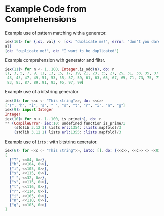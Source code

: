# Example Code from Comprehensions

Example use of pattern matching with a generator. 
```elixir
iex(16)> for {:ok, val} <- [ok: "duplicate me!", error: "don't you dare", ok: "I want to be duplicated"], do: {:ok, v
al}
[ok: "duplicate me!", ok: "I want to be duplicated"]
```
Example comprehension with generator and filter.
```elixir
iex(11)> for n <- 1..100, Integer.is_odd(n), do: n
[1, 3, 5, 7, 9, 11, 13, 15, 17, 19, 21, 23, 25, 27, 29, 31, 33, 35, 37, 39, 41,
 43, 45, 47, 49, 51, 53, 55, 57, 59, 61, 63, 65, 67, 69, 71, 73, 75, 77, 79, 81,
 83, 85, 87, 89, 91, 93, 95, 97, 99]
```
Example use of a bitstring generator
```elixir
iex(8)> for <<c <- "This string">>, do: <<c>>
["T", "h", "i", "s", " ", "s", "t", "r", "i", "n", "g"]
iex(9)> import Integer
Integer
iex(10)> for n <- 1..100, is_prime(n), do: n
** (CompileError) iex:10: undefined function is_prime/1
    (stdlib 3.12.1) lists.erl:1354: :lists.mapfoldl/3
    (stdlib 3.12.1) lists.erl:1355: :lists.mapfoldl/3
```
Example use of `into:` with bitstring generator.
```elixir
iex(6)> for <<c <- "This string">>, into: [], do: {<<c>>, <<c>> <> <<0>>}
[
  {"T", <<84, 0>>},
  {"h", <<104, 0>>},
  {"i", <<105, 0>>},
  {"s", <<115, 0>>},
  {" ", <<32, 0>>},
  {"s", <<115, 0>>},
  {"t", <<116, 0>>},
  {"r", <<114, 0>>},
  {"i", <<105, 0>>},
  {"n", <<110, 0>>},
  {"g", <<103, 0>>}
]
```

